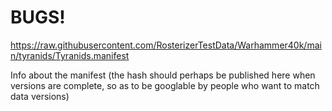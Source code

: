 # BUGS!

https://raw.githubusercontent.com/RosterizerTestData/Warhammer40k/main/tyranids/Tyranids.manifest

Info about the manifest (the hash should perhaps be published here when versions are complete, so as to be googlable by people who want to match data versions)
